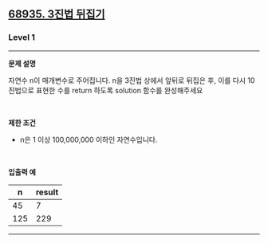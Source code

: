 <h2><a href="https://school.programmers.co.kr/learn/courses/30/lessons/68935">68935. 3진법 뒤집기</a></h2>

<h3>Level 1</h3>
<hr><div>

<p><strong>문제 설명</strong></p>
자연수 n이 매개변수로 주어집니다. n을 3진법 상에서 앞뒤로 뒤집은 후, 이를 다시 10진법으로 표현한 수를 return 하도록 solution 함수를 완성해주세요

<p>&nbsp;</p>

<p><strong>제한 조건</strong></p>
<ul>
	<li>
        n은 1 이상 100,000,000 이하인 자연수입니다.
    </li>
</ul>

<p>&nbsp;</p>

<p><strong>입출력 예</strong></p>

| n   | result |
|-----|--------|
| 45	 | 7      |
| 125 | 	229   |

---
